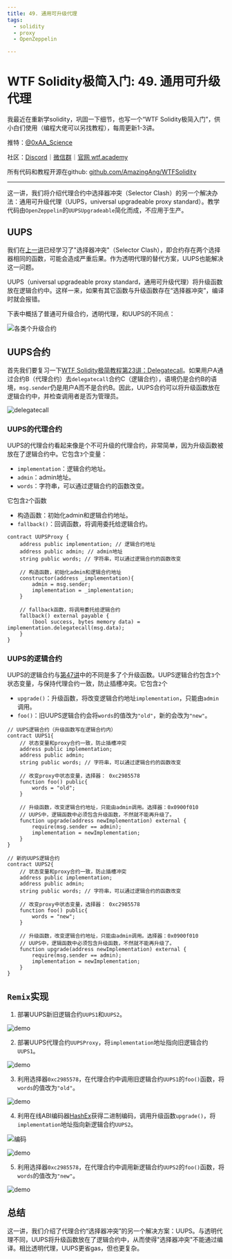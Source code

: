 ```yaml
---
title: 49. 通用可升级代理
tags:
  - solidity
  - proxy
  - OpenZeppelin

---
```


# WTF Solidity极简入门: 49. 通用可升级代理

我最近在重新学solidity，巩固一下细节，也写一个“WTF Solidity极简入门”，供小白们使用（编程大佬可以另找教程），每周更新1-3讲。

推特：[@0xAA_Science](https://twitter.com/0xAA_Science)

社区：[Discord](https://discord.wtf.academy)｜[微信群](https://docs.google.com/forms/d/e/1FAIpQLSe4KGT8Sh6sJ7hedQRuIYirOoZK_85miz3dw7vA1-YjodgJ-A/viewform?usp=sf_link)｜[官网 wtf.academy](https://wtf.academy)

所有代码和教程开源在github: [github.com/AmazingAng/WTFSolidity](https://github.com/AmazingAng/WTFSolidity)

-----

这一讲，我们将介绍代理合约中选择器冲突（Selector Clash）的另一个解决办法：通用可升级代理（UUPS，universal upgradeable proxy standard）。教学代码由`OpenZeppelin`的`UUPSUpgradeable`简化而成，不应用于生产。

## UUPS

我们在[上一讲](https://github.com/AmazingAng/WTFSolidity/blob/main/48_TransparentProxy/readme.md)已经学习了"选择器冲突"（Selector Clash），即合约存在两个选择器相同的函数，可能会造成严重后果。作为透明代理的替代方案，UUPS也能解决这一问题。

UUPS（universal upgradeable proxy standard，通用可升级代理）将升级函数放在逻辑合约中。这样一来，如果有其它函数与升级函数存在“选择器冲突”，编译时就会报错。

下表中概括了普通可升级合约，透明代理，和UUPS的不同点：

![各类个升级合约](./img/49-1.png)

## UUPS合约

首先我们要复习一下[WTF Solidity极简教程第23讲：Delegatecall](https://github.com/AmazingAng/WTFSolidity/blob/main/23_Delegatecall/readme.md)。如果用户A通过合约B（代理合约）去`delegatecall`合约C（逻辑合约），语境仍是合约B的语境，`msg.sender`仍是用户A而不是合约B。因此，UUPS合约可以将升级函数放在逻辑合约中，并检查调用者是否为管理员。

![delegatecall](./img/49-2.png)

### UUPS的代理合约

UUPS的代理合约看起来像是个不可升级的代理合约，非常简单，因为升级函数被放在了逻辑合约中。它包含`3`个变量：
- `implementation`：逻辑合约地址。
- `admin`：admin地址。
- `words`：字符串，可以通过逻辑合约的函数改变。

它包含`2`个函数

- 构造函数：初始化admin和逻辑合约地址。
- `fallback()`：回调函数，将调用委托给逻辑合约。

```solidity
contract UUPSProxy {
    address public implementation; // 逻辑合约地址
    address public admin; // admin地址
    string public words; // 字符串，可以通过逻辑合约的函数改变

    // 构造函数，初始化admin和逻辑合约地址
    constructor(address _implementation){
        admin = msg.sender;
        implementation = _implementation;
    }

    // fallback函数，将调用委托给逻辑合约
    fallback() external payable {
        (bool success, bytes memory data) = implementation.delegatecall(msg.data);
    }
}
```

### UUPS的逻辑合约

UUPS的逻辑合约与[第47讲](https://github.com/AmazingAng/WTFSolidity/blob/main/47_Upgrade/readme.md)中的不同是多了个升级函数。UUPS逻辑合约包含`3`个状态变量，与保持代理合约一致，防止插槽冲突。它包含`2`个
- `upgrade()`：升级函数，将改变逻辑合约地址`implementation`，只能由`admin`调用。
- `foo()`：旧UUPS逻辑合约会将`words`的值改为`"old"`，新的会改为`"new"`。

```solidity
// UUPS逻辑合约（升级函数写在逻辑合约内）
contract UUPS1{
    // 状态变量和proxy合约一致，防止插槽冲突
    address public implementation; 
    address public admin; 
    string public words; // 字符串，可以通过逻辑合约的函数改变

    // 改变proxy中状态变量，选择器： 0xc2985578
    function foo() public{
        words = "old";
    }

    // 升级函数，改变逻辑合约地址，只能由admin调用。选择器：0x0900f010
    // UUPS中，逻辑函数中必须包含升级函数，不然就不能再升级了。
    function upgrade(address newImplementation) external {
        require(msg.sender == admin);
        implementation = newImplementation;
    }
}

// 新的UUPS逻辑合约
contract UUPS2{
    // 状态变量和proxy合约一致，防止插槽冲突
    address public implementation; 
    address public admin; 
    string public words; // 字符串，可以通过逻辑合约的函数改变

    // 改变proxy中状态变量，选择器： 0xc2985578
    function foo() public{
        words = "new";
    }

    // 升级函数，改变逻辑合约地址，只能由admin调用。选择器：0x0900f010
    // UUPS中，逻辑函数中必须包含升级函数，不然就不能再升级了。
    function upgrade(address newImplementation) external {
        require(msg.sender == admin);
        implementation = newImplementation;
    }
}
```

## `Remix`实现

1. 部署UUPS新旧逻辑合约`UUPS1`和`UUPS2`。

![demo](./img/49-3.jpg)

2. 部署UUPS代理合约`UUPSProxy`，将`implementation`地址指向旧逻辑合约`UUPS1`。

![demo](./img/49-4.jpg)

3. 利用选择器`0xc2985578`，在代理合约中调用旧逻辑合约`UUPS1`的`foo()`函数，将`words`的值改为`"old"`。

![demo](./img/49-5.jpg)

4. 利用在线ABI编码器[HashEx](https://abi.hashex.org/)获得二进制编码，调用升级函数`upgrade()`，将`implementation`地址指向新逻辑合约`UUPS2`。

![编码](./img/49-3.png)

![demo](./img/49-6.jpg)

5. 利用选择器`0xc2985578`，在代理合约中调用新逻辑合约`UUPS2`的`foo()`函数，将`words`的值改为`"new"`。

![demo](./img/49-7.jpg)

## 总结

这一讲，我们介绍了代理合约“选择器冲突”的另一个解决方案：UUPS。与透明代理不同，UUPS将升级函数放在了逻辑合约中，从而使得"选择器冲突"不能通过编译。相比透明代理，UUPS更省gas，但也更复杂。
